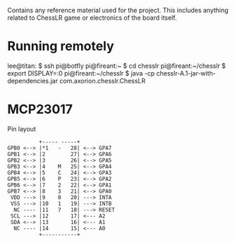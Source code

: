 Contains any reference material used for the project. This includes anything related to ChessLR game or electronics of the board itself. 

# Running remotely

lee@titan: $ ssh pi@botfly
pi@fireant:~ $ cd chesslr
pi@fireant:~/chesslr $ export DISPLAY=:0
pi@fireant:~/chesslr $ java -cp chesslr-A.1-jar-with-dependencies.jar com.axorion.chesslr.ChessLR

# MCP23017

Pin layout

```
          +----- -----+
GPB0 <--> |*1   -   28| <--> GPA7
GPB1 <--> |2        27| <--> GPA6
GPB2 <--> |3        26| <--> GPA5
GPB3 <--> |4    M   25| <--> GPA4
GPB4 <--> |5    C   24| <--> GPA3
GPB5 <--> |6    P   23| <--> GPA2
GPB6 <--> |7    2   22| <--> GPA1
GPB7 <--> |8    3   21| <--> GPA0
 VDD ---> |9    0   20| ---> INTA
 VSS ---> |10   1   19| ---> INTB
  NC ---- |11   7   18| ---> RESET
 SCL ---> |12       17| <--- A2
 SDA <--> |13       16| <--- A1
  NC ---- |14       15| <--- A0
          +-----------+
```
